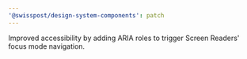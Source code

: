 ```yaml
---
'@swisspost/design-system-components': patch
---
```


Improved accessibility by adding ARIA roles to trigger Screen Readers' focus mode navigation.
